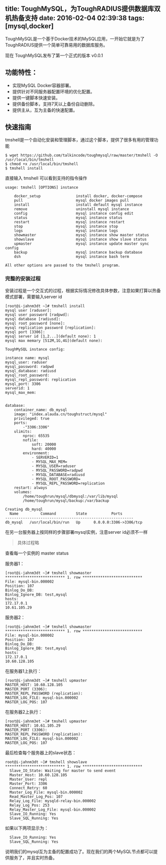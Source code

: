 title: ToughMySQL，为ToughRADIUS提供数据库双机热备支持
date: 2016-02-04 02:39:38
tags: [mysql,docker]
---

ToughMySQL是一个基于Docker技术的MySQL应用，一开始它就是为了ToughRADIUS提供一个简单可靠易用的数据库服务。

现在 ToughMySQL发布了第一个正式的版本 v0.0.1

## 功能特性：

- 实现MySQL Docker容器部署。
- 提供针对不同服务器配置环境的优化配置。
- 提供一键脚本快速安装。
- 提供备份脚本，支持7天以上备份自动删除。
- 提供主从，互为主备的快速配置。

## 快速指南

tmshell是一个自动化安装和管理脚本，通过这个脚本，提供了很多有用的管理功能

    $ wget https://github.com/talkincode/toughmysql/raw/master/tmshell -O /usr/local/bin/tmshell
    $ chmod +x /usr/local/bin/tmshell
    $ tmshell install

直接输入 tmshell 可以看到支持的指令操作

    usage: tmshell [OPTIONS] instance
    
        docker_setup                install docker, docker-compose
        pull                        mysql docker images pull
        install                     install default mysql instance
        remove                      uninstall mysql instance
        config                      mysql instance config edit
        status                      mysql instance status
        restart                     mysql instance restart
        stop                        mysql instance stop
        logs                        mysql instance logs
        showmaster                  mysql instance show master status
        showslave                   mysql instance show slave status
        upmaster                    mysql instance update master sync config
        backup                      mysql instance backup database
        dsh                         mysql instance bash term
    
    All other options are passed to the tmshell program.

### 完整的安装过程

安装过程是一个交互式的过程，根据实际情况修改具体参数，注意如果打算以热备模式部署，需要输入server id

    [root@i-jahnm3dt ~]# tmshell install
    mysql user [raduser]:
    mysql user password [radpwd]:
    mysql database [radiusd]:
    mysql root password [none]:
    mysql replication password [replication]:
    mysql port [3306]:
    mysql server id [1,2...](default none): 1
    mysql max memary [512M,1G,4G](default none):
    
    ToughMySQL instance config:
    
    instance name: mysql
    mysql_user: raduser
    mysql_password: radpwd
    mysql_database: radiusd
    mysql_root_password:
    mysql_repl_password: replication
    mysql_port: 3306
    serverid: 1
    mysql_max_mem:
    
    
    database:
        container_name: db_mysql
        image: "index.alauda.cn/toughstruct/mysql"
        privileged: true
        ports:
            -"3306:3306"
        ulimits:
            nproc: 65535
            nofile:
                soft: 20000
                hard: 40000
            environment:
                - SERVERID=1
                - MYSQL_MAX_MEM=
                - MYSQL_USER=raduser
                - MYSQL_PASSWORD=radpwd
                - MYSQL_DATABASE=radiusd
                - MYSQL_ROOT_PASSWORD=
                - MYSQL_REPL_PASSWORD=replication
        restart: always
        volumes:
            /home/toughrun/mysql/dbmysql:/var/lib/mysql
            /home/toughrun/mysql/backup:/var/backup
    
    Creating db_mysql
      Name          Command         State           Ports
    ----------------------------------------------------------
    db_mysql   /usr/local/bin/run   Up      0.0.0.0:3306->3306/tcp
    

在另一台服务器上按同样的步骤部署mysql实例，注意server id必须不一样

> 具体过程略

查看每一个实例的 master status 

服务器1：

    [root@i-jahnm3dt ~]# tmshell showmaster
    *************************** 1. row ***************************
    File: mysql-bin.000002
    Position: 107
    Binlog_Do_DB:
    Binlog_Ignore_DB: test,mysql
    hosts:
    172.17.0.1
    10.61.105.29

服务器2：

    [root@i-jahnm3et ~]# tmshell showmaster
    *************************** 1. row ***************************
    File: mysql-bin.000002
    Position: 107
    Binlog_Do_DB:
    Binlog_Ignore_DB: test,mysql
    hosts:
    172.17.0.1
    10.60.128.105

在服务器1上执行：

    [root@i-jahnm3dt ~]# tmshell upmaster
    MASTER_HOST: 10.60.128.105
    MASTER_PORT (3306): 
    MASTER_REPL_PASSWORD (replication):
    MASTER_LOG_FILE: mysql-bin.000002
    MASTER_LOG_POS: 107

在服务器2上执行：

    [root@i-jahnm3et ~]# tmshell upmaster
    MASTER_HOST: 10.61.105.29
    MASTER_PORT (3306): 
    MASTER_REPL_PASSWORD (replication):
    MASTER_LOG_FILE: mysql-bin.000002
    MASTER_LOG_POS: 107

最后检查每个服务器上的slave状态：

    root@i-jahnm3dt ~]# tmshell showslave
    *************************** 1. row ***************************
      Slave_IO_State: Waiting for master to send event
      Master_Host: 10.60.128.105
      Master_User: repl
      Master_Port: 3306
      Connect_Retry: 60
      Master_Log_File: mysql-bin.000002
      Read_Master_Log_Pos: 107
      Relay_Log_File: mysqld-relay-bin.000002
      Relay_Log_Pos: 253
      Relay_Master_Log_File: mysql-bin.000002
      Slave_IO_Running: Yes
      Slave_SQL_Running: Yes

如果以下两项显示为：

      Slave_IO_Running: Yes
      Slave_SQL_Running: Yes

说明我们的mysql互为主备的配置成功了。现在我们的两个MySQL节点都可以提供服务了，并且实时热备。

